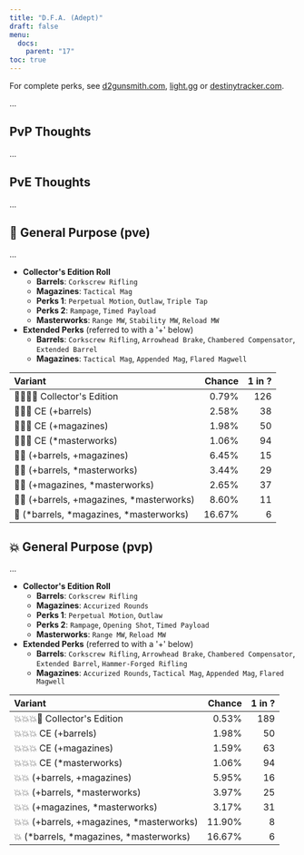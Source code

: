 ```yaml
---
title: "D.F.A. (Adept)"
draft: false
menu:
  docs:
    parent: "17"
toc: true
---
```


For complete perks, see [d2gunsmith.com](https://d2gunsmith.com/w/2006308129), [light.gg](https://www.light.gg/db/items/2006308129) or [destinytracker.com](https://destinytracker.com/destiny-2/db/items/2006308129).

...

## PvP Thoughts

...

## PvE Thoughts

...

## 👾 General Purpose (pve)

...

* **Collector's Edition Roll**
  * **Barrels**: `Corkscrew Rifling`
  * **Magazines**: `Tactical Mag`
  * **Perks 1**: `Perpetual Motion`, `Outlaw`, `Triple Tap`
  * **Perks 2**: `Rampage`, `Timed Payload`
  * **Masterworks**: `Range MW`, `Stability MW`, `Reload MW`
* **Extended Perks** (referred to with a '+' below)
  * **Barrels**: `Corkscrew Rifling`, `Arrowhead Brake`, `Chambered Compensator`, `Extended Barrel`
  * **Magazines**: `Tactical Mag`, `Appended Mag`, `Flared Magwell`

| Variant | Chance | 1 in ? |
|:-|-:|-:|
| 👾👾👾🌟 Collector's Edition | 0.79% | 126 |
| 👾👾👾 CE (+barrels) | 2.58% | 38 |
| 👾👾👾 CE (+magazines) | 1.98% | 50 |
| 👾👾👾 CE (*masterworks) | 1.06% | 94 |
| 👾👾 (+barrels, +magazines) | 6.45% | 15 |
| 👾👾 (+barrels, *masterworks) | 3.44% | 29 |
| 👾👾 (+magazines, *masterworks) | 2.65% | 37 |
| 👾👾 (+barrels, +magazines, *masterworks) | 8.60% | 11 |
| 👾 (*barrels, *magazines, *masterworks) | 16.67% | 6 |

## 💥 General Purpose (pvp)

...

* **Collector's Edition Roll**
  * **Barrels**: `Corkscrew Rifling`
  * **Magazines**: `Accurized Rounds`
  * **Perks 1**: `Perpetual Motion`, `Outlaw`
  * **Perks 2**: `Rampage`, `Opening Shot`, `Timed Payload`
  * **Masterworks**: `Range MW`, `Reload MW`
* **Extended Perks** (referred to with a '+' below)
  * **Barrels**: `Corkscrew Rifling`, `Arrowhead Brake`, `Chambered Compensator`, `Extended Barrel`, `Hammer-Forged Rifling`
  * **Magazines**: `Accurized Rounds`, `Tactical Mag`, `Appended Mag`, `Flared Magwell`

| Variant | Chance | 1 in ? |
|:-|-:|-:|
| 💥💥💥🌟 Collector's Edition | 0.53% | 189 |
| 💥💥💥 CE (+barrels) | 1.98% | 50 |
| 💥💥💥 CE (+magazines) | 1.59% | 63 |
| 💥💥💥 CE (*masterworks) | 1.06% | 94 |
| 💥💥 (+barrels, +magazines) | 5.95% | 16 |
| 💥💥 (+barrels, *masterworks) | 3.97% | 25 |
| 💥💥 (+magazines, *masterworks) | 3.17% | 31 |
| 💥💥 (+barrels, +magazines, *masterworks) | 11.90% | 8 |
| 💥 (*barrels, *magazines, *masterworks) | 16.67% | 6 |
